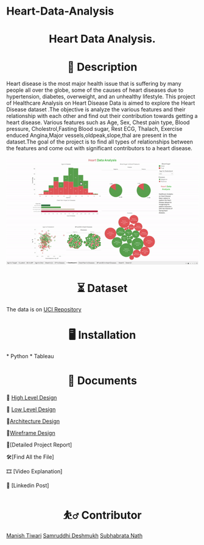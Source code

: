 # Heart-Data-Analysis
<h1 align="center">Heart Data Analysis.</h1>



<h1 align="center">📝 Description</h1>


Heart disease is the most major health issue that is suffering by many people all over the globe, 
some of the causes of heart diseases due to hypertension, diabetes, overweight, and an 
unhealthy lifestyle. This project of Healthcare Analysis on Heart Disease Data is aimed to explore 
the Heart Disease dataset .The objective is analyze the various features and their relationship 
with each other and find out their contribution towards getting a heart disease.
Various features such as Age, Sex, Chest pain type, Blood pressure, Cholestrol,Fasting Blood 
sugar, Rest ECG, Thalach, Exercise enduced Angina,Major vessels,oldpeak,slope,thal are 
present in the dataset.The goal of the project is to find all types of relationships between the 
features and come out with significant contributors to a heart disease.



![alt-text](https://github.com/subha996/Heart-Data-Analysis/blob/main/dashboard.gif)



<h1 align="center">⏳ Dataset</h1>

The data is on [UCI Repository](https://archive.ics.uci.edu/ml/datasets/heart+Disease)

<h1 align="center">🖥️ Installation</h1>
* Python
* Tableau


<h1 align="center">📜 Documents</h1>

📜 [High Level Design]()

📜 [Low Level Design]()

📜[Architecture Design]()

📜[Wireframe Design]()

📜[Detailed Project Report]

🛠[Find All the File]

🎞 [Video Explanation]

🎈 [Linkedin Post]




<h1 align="center">⛹️‍♂️ Contributor</h1>

[Manish Tiwari](https://www.linkedin.com/in/manishtiwarii/?miniProfileUrn=urn%3Ali%3Afs_miniProfile%3AACoAABceCrUBpfXSsxc2CoF8CYpdZjrLW3oL_pM)
[Samruddhi Deshmukh](https://www.linkedin.com/in/samruddhi-deshmukh-aa4a28136/)
[Subhabrata Nath](https://www.linkedin.com/in/subhabrata-nath-181375115/)
